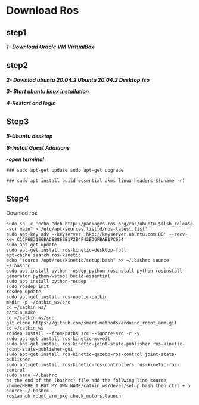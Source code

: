 # Download Ros
## step1
***1- Download Oracle VM VirtualBox***
## step2
***2- Downlod ubuntu 20.04.2 Ubuntu 20.04.2 Desktop.iso***

***3- Start ubuntu linux installation***

***4-Restart and login***

## Step3
***5-Ubuntu desktop***

***6-Install Guest Additions***

***-open terminal***

```
### sudo apt-get update sudo apt-get upgrade 

### sudo apt install build-essential dkms linux-headers-$(uname -r) 
```
## Step4
Downlod ros 
```
sudo sh -c 'echo "deb http://packages.ros.org/ros/ubuntu $(lsb_release -sc) main" > /etc/apt/sources.list.d/ros-latest.list'
sudo apt-key adv --keyserver 'hkp://keyserver.ubuntu.com:80' --recv-key C1CF6E31E6BADE8868B172B4F42ED6FBAB17C654
sudo apt-get update
sudo apt-get install ros-kinetic-desktop-full
apt-cache search ros-kinetic
echo "source /opt/ros/kinetic/setup.bash" >> ~/.bashrc source ~/.bashrc
sudo apt install python-rosdep python-rosinstall python-rosinstall-generator python-wstool build-essential
sudo apt install python-rosdep
sudo rosdep init
rosdep update
sudo apt-get install ros-noetic-catkin
mkdir -p ~/catkin_ws/src
cd ~/catkin_ws/
catkin_make
cd ~/catkin_ws/src
git clone https://github.com/smart-methods/arduino_robot_arm.git
cd ~/catkin_ws
rosdep install --from-paths src --ignore-src -r -y
sudo apt-get install ros-kinetic-moveit
sudo apt-get install ros-kinetic-joint-state-publisher ros-kinetic-joint-state-publisher-gui
sudo apt-get install ros-kinetic-gazebo-ros-control joint-state-publisher
sudo apt-get install ros-kinetic-ros-controllers ros-kinetic-ros-control
sudo nano ~/.bashrc
at the end of the (bashrc) file add the follwing line source /home/HERE I BUT MY OWN NAME/catkin_ws/devel/setup.bash then ctrl + o
source ~/.bashrc
roslaunch robot_arm_pkg check_motors.launch
```
